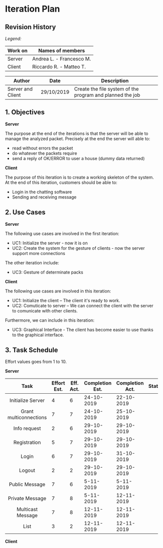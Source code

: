 # Iteration Plan

## Revision History

_Legend:_

| Work on | Names of members |
| --- | --- |
| Server | Andrea L. - Francesco M. |
| Client | Riccardo R. - Matteo T. |


| Author | Date | Description |
| --- | --- | --- |
| Server and Client | 29/10/2019 | Create the file system of the program and planned the job |

## 1. Objectives

**Server**

The purpose at the end of the iterations is that the server will be able to manage the analyzed packet.
Precisely at the end the server will able to:
- read without errors the packet
- do whatever the packets require
- send a reply of OK/ERROR to user a house (dummy data returned)

**Client**

The purpose of this iteration is to create a working skeleton of the system. At the end of this iteration, customers should be able to:

- Login in the chatting software
- Sending and receiving message

## 2. Use Cases

**Server**

The following use cases are involved in the first iteration:
- UC1: Initialize the server - now it is on
- UC2: Create the system for the gesture of clients - now the server support more connections

The other iteration include:
- UC3: Gesture of determinate packs


**Client**

The following use cases are involved in this iteration:

- UC1: Initialize the client – The client it's ready to work.
- UC2: Comuticate to server – We can connect the client with the server to comunicate with other clients.

Furthermore, we can include in this iteration:
- UC3: Graphical Interface - The client has become easier to use thanks to the graphical interface.

## 3. Task Schedule

Effort values goes from 1 to 10.

**Server**

| Task  | Effort Est. | Eff. Act. | Completion Est. | Completion Act. | Status |
|:--:|---|---|---|---|:--:|
| Initialize Server  | 4  | 6  | 24-10-2019 | 22-10-2019 |   
| Grant multiconnections  | 7  | 7 | 24-10-2019 | 25-10-2019 |
| Info request  | 2 | 6 | 29-10-2019 | 29-10-2019 |
| Registration  | 5 | 7 | 29-10-2019 | 29-10-2019 |
| Login  | 6 | 7 | 29-10-2019 | 31-10-2019 |
| Logout  | 2 | 2 | 29-10-2019 | 29-10-2019 |
| Public Message  | 7 | 6 | 5-11-2019 | 5-11-2019 |
| Private Message  | 7 | 8 | 5-11-2019 | 12-11-2019 |
| Multicast Message  | 7 | 8 | 12-11-2019 | 12-11-2019  |
| List  | 3 | 2 | 12-11-2019 | 12-11-2019 |

**Client**
